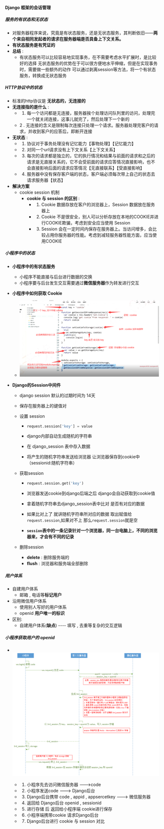 #### Django 框架的会话管理

##### 服务的有状态和无状态

- 对服务器程序来说，究竟是有状态服务，还是无状态服务，其判断依旧——**两个来自相同发起者的请求在服务器端是否具备上下文关系。**
- **有状态服务是有凭证的**
- **总结** : 
  - 有状态服务可以比较容易地实现事务，在不需要考虑水平扩展时，是比较好的选择 
    无状态服务的优势在于可以很方便地水平伸缩，但是在实现事务时，需要做一些额外的动作 
    可以通过剥离session等方法，将一个有状态服务，转换成无状态服务 

##### HTTP协议中的状态

- 标准的http协议是 **无状态的，无连接的**
- **无连接指的是什么** :
  - 1. 每一个访问都是无连接，服务器挨个处理访问队列里的访问，处理完一个就关闭连接，这事儿就完了，然后处理下一个新的
  -    2 . 无连接的含义是限制每次连接只处理一个请求。服务器处理完客户的请求，并收到客户的应答后，即断开连接
- **无状态** : 
  - 1. 协议对于事务处理没有记忆能力【事物处理】【记忆能力】
  - 2. 对同一个url请求没有上下文关系【上下文关系】
  - 3. 每次的请求都是独立的，它的执行情况和结果与前面的请求和之后的请求是无直接关系的，它不会受前面的请求应答情况直接影响，也不会直接影响后面的请求应答情况【无直接联系】【受直接影响】
  - 4. 服务器中没有保存客户端的状态，客户端必须每次带上自己的状态去请求服务器【状态】
- **解决方案**
  - cookie session 机制
    - **cookie 与 session 的区别** : 
      - 1. Cookie 数据存放在客户的浏览器上，Session 数据放在服务器上
      - 2. Cookie 不是很安全，别人可以分析存放在本地的COOKIE并进行COOKIE欺骗，考虑到安全应当使用 Session
      - 3. Session 会在一定时间内保存在服务器上。当访问增多，会比较占用你服务器的性能。考虑到减轻服务器性能方面，应当使用COOKIE

##### 小程序中的状态

- **小程序中的有状态服务**
  - 小程序不能直接与后台进行数据的交换
  - 小程序要与后台发生交互需要通过**微信服务器**作为转发进行交互

- **小程序中如何获取 Cookie** 
  - <img src="image/%E5%B0%8F%E7%A8%8B%E5%BA%8F%E8%8E%B7%E5%8F%96cookie.png" style="zoom:50%;" />

- **Django的Session中间件**

  - django session 默认的过期时间为 14天

  - 保存在服务器上的键值对

  - 设置 session 

    - ```python
      request.session['key'] = value
      ```

    - django内部自动生成随机的字符串

    - 在 django_session 表中存入数据

    - 将产生的随机字符串发送给浏览器 让浏览器保存到cookie中（sessionid:随机字符串）

  - 获取session

    - ```python
      request.session.get('key')
      ```

    - 浏览器发送cookie到django后端之后 django会自动获取到cookie值
    - 拿着随机字符串去django_session表中比对 是否有对应的数据
    - 如果比对上了 就讲随机字符串所对应的数据 取出赋值给`request.session`,如果对不上 那么`request.session`就是空
    - **`session`表中的一条记录针对一个浏览器，同一台电脑上，不同的浏览器来，才会有不同的记录**

  - 删除session

    - **delete** : 删除服务端的
    - **flush** : 浏览器和服务端全部删除

##### 用户体系

- 自建用户体系
  - 邮箱 , 电话等**标记用户**
- 沿用微信用户体系
  - 使用别人写好的用户体系
  - openid **用户唯一的标识**
- 区别:
  - 自建用户体系(**缺点**) ---- 填写 , 去重等复杂的交互逻辑

##### 小程序获取用户的 openid 

- ​	![](image/%E5%B0%8F%E7%A8%8B%E5%BA%8F%E8%8E%B7%E5%8F%96openid%E6%B5%81%E7%A8%8B%E5%9B%BE.jpg)

  - 1. 小程序先去访问微信服务器  --->code

  - 2. 小程序发送code   --->  Django后台

  - 3. Django后台携带 code , appid , appsercetkey  ---> 微信服务器

  - 4. 返回给 Django后台  openid , sessionid

  - 5. 进行存储 后 返回给小程序端 cookie进行保存

  - 6. 小程序端携带cookie 请求Django后台

  - 7. Django后台进行 cookie 与 session 对比

    

